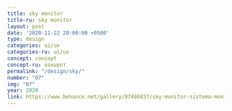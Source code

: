 ```yaml
---
title: sky monitor
title-ru: sky monitor
layout: post
date: '2020-11-22 20:00:00 +0500'
type: design
categories: ui/ux
categories-ru: ui/ux
concept: concept
concept-ru: концепт
permalink: "/design/sky/"
number: "07"
img: "07"
year: 2020
link: https://www.behance.net/gallery/97486837/sky-monitor-sistema-monitoringa-kachestva-vozduha
---
```

